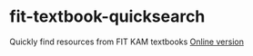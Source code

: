# fit-textbook-quicksearch
Quickly find resources from FIT KAM textbooks
[Online version](https://fit.soptik.tech/grep)
